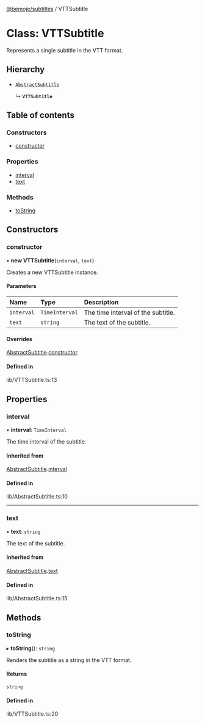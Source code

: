 [@bemoje/subtitles](https://github.com/bemoje/tsmono/blob/main/pkg/subtitles/docs/md/index.md) / VTTSubtitle

# Class: VTTSubtitle

Represents a single subtitle in the VTT format.

## Hierarchy

- [`AbstractSubtitle`](https://github.com/bemoje/tsmono/blob/main/pkg/subtitles/docs/md/classes/AbstractSubtitle.md)

  ↳ **`VTTSubtitle`**

## Table of contents

### Constructors

- [constructor](https://github.com/bemoje/tsmono/blob/main/pkg/subtitles/docs/md/classes/VTTSubtitle.md#constructor)

### Properties

- [interval](https://github.com/bemoje/tsmono/blob/main/pkg/subtitles/docs/md/classes/VTTSubtitle.md#interval)
- [text](https://github.com/bemoje/tsmono/blob/main/pkg/subtitles/docs/md/classes/VTTSubtitle.md#text)

### Methods

- [toString](https://github.com/bemoje/tsmono/blob/main/pkg/subtitles/docs/md/classes/VTTSubtitle.md#tostring)

## Constructors

### constructor

• **new VTTSubtitle**(`interval`, `text`)

Creates a new VTTSubtitle instance.

#### Parameters

| Name | Type | Description |
| :------ | :------ | :------ |
| `interval` | `TimeInterval` | The time interval of the subtitle. |
| `text` | `string` | The text of the subtitle. |

#### Overrides

[AbstractSubtitle](https://github.com/bemoje/tsmono/blob/main/pkg/subtitles/docs/md/classes/AbstractSubtitle.md).[constructor](https://github.com/bemoje/tsmono/blob/main/pkg/subtitles/docs/md/classes/AbstractSubtitle.md#constructor)

#### Defined in

lib/VTTSubtitle.ts:13

## Properties

### interval

• **interval**: `TimeInterval`

The time interval of the subtitle.

#### Inherited from

[AbstractSubtitle](https://github.com/bemoje/tsmono/blob/main/pkg/subtitles/docs/md/classes/AbstractSubtitle.md).[interval](https://github.com/bemoje/tsmono/blob/main/pkg/subtitles/docs/md/classes/AbstractSubtitle.md#interval)

#### Defined in

lib/AbstractSubtitle.ts:10

___

### text

• **text**: `string`

The text of the subtitle.

#### Inherited from

[AbstractSubtitle](https://github.com/bemoje/tsmono/blob/main/pkg/subtitles/docs/md/classes/AbstractSubtitle.md).[text](https://github.com/bemoje/tsmono/blob/main/pkg/subtitles/docs/md/classes/AbstractSubtitle.md#text)

#### Defined in

lib/AbstractSubtitle.ts:15

## Methods

### toString

▸ **toString**(): `string`

Renders the subtitle as a string in the VTT format.

#### Returns

`string`

#### Defined in

lib/VTTSubtitle.ts:20
